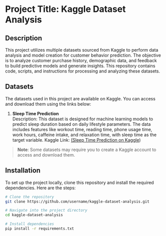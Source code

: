 # Project Title: Kaggle Dataset Analysis

## Description
This project utilizes multiple datasets sourced from Kaggle to perform data analysis and model creation for customer behavior prediction. The objective is to analyze customer purchase history, demographic data, and feedback to build predictive models and generate insights. This repository contains code, scripts, and instructions for processing and analyzing these datasets.

## Datasets
The datasets used in this project are available on Kaggle. You can access and download them using the links below:

1. **Sleep Time Prediction**  
   Description: This dataset is designed for machine learning models to predict sleep duration based on daily lifestyle parameters. The data includes features like workout time, reading time, phone usage time, work hours, caffeine intake, and relaxation time, with sleep time as the target variable.
   Kaggle Link: [(Sleep Time Prediction on Kaggle](https://www.kaggle.com/datasets/govindaramsriram/sleep-time-prediction))


> **Note**: Some datasets may require you to create a Kaggle account to access and download them.

## Installation
To set up the project locally, clone this repository and install the required dependencies. Here are the steps:

```bash
# Clone the repository
git clone https://github.com/username/kaggle-dataset-analysis.git

# Navigate into the project directory
cd kaggle-dataset-analysis

# Install dependencies
pip install -r requirements.txt
